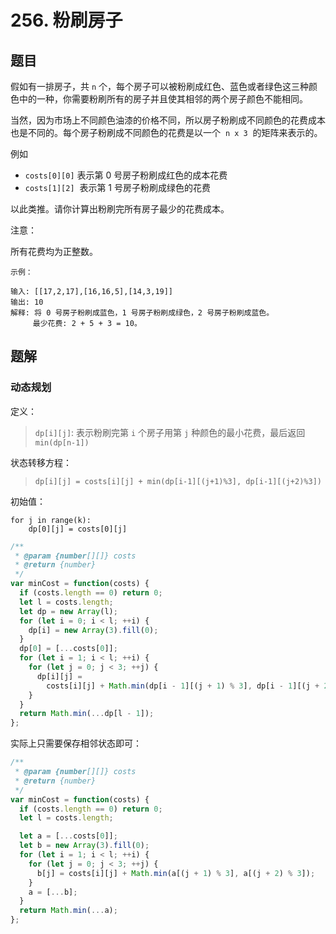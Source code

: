 # 256. 粉刷房子

## 题目

假如有一排房子，共 `n` 个，每个房子可以被粉刷成红色、蓝色或者绿色这三种颜色中的一种，你需要粉刷所有的房子并且使其相邻的两个房子颜色不能相同。

当然，因为市场上不同颜色油漆的价格不同，所以房子粉刷成不同颜色的花费成本也是不同的。每个房子粉刷成不同颜色的花费是以一个  `n x 3`  的矩阵来表示的。

例如

- `costs[0][0]` 表示第 0 号房子粉刷成红色的成本花费
- `costs[1][2]`  表示第 1 号房子粉刷成绿色的花费

以此类推。请你计算出粉刷完所有房子最少的花费成本。

注意：

所有花费均为正整数。

```auto
示例：

输入: [[17,2,17],[16,16,5],[14,3,19]]
输出: 10
解释: 将 0 号房子粉刷成蓝色，1 号房子粉刷成绿色，2 号房子粉刷成蓝色。
     最少花费: 2 + 5 + 3 = 10。
```

## 题解

### 动态规划

定义：

> `dp[i][j]`: 表示粉刷完第 `i` 个房子用第 `j` 种颜色的最小花费，最后返回 `min(dp[n-1])`

状态转移方程：

> `dp[i][j] = costs[i][j] + min(dp[i-1][(j+1)%3], dp[i-1][(j+2)%3])`

初始值：

```auto
for j in range(k):
    dp[0][j] = costs[0][j]
```

```js
/**
 * @param {number[][]} costs
 * @return {number}
 */
var minCost = function(costs) {
  if (costs.length == 0) return 0;
  let l = costs.length;
  let dp = new Array(l);
  for (let i = 0; i < l; ++i) {
    dp[i] = new Array(3).fill(0);
  }
  dp[0] = [...costs[0]];
  for (let i = 1; i < l; ++i) {
    for (let j = 0; j < 3; ++j) {
      dp[i][j] =
        costs[i][j] + Math.min(dp[i - 1][(j + 1) % 3], dp[i - 1][(j + 2) % 3]);
    }
  }
  return Math.min(...dp[l - 1]);
};
```

实际上只需要保存相邻状态即可：

```js
/**
 * @param {number[][]} costs
 * @return {number}
 */
var minCost = function(costs) {
  if (costs.length == 0) return 0;
  let l = costs.length;

  let a = [...costs[0]];
  let b = new Array(3).fill(0);
  for (let i = 1; i < l; ++i) {
    for (let j = 0; j < 3; ++j) {
      b[j] = costs[i][j] + Math.min(a[(j + 1) % 3], a[(j + 2) % 3]);
    }
    a = [...b];
  }
  return Math.min(...a);
};
```
